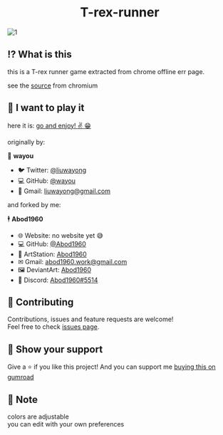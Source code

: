<h1 align="center">T-rex-runner</h1>

![1](https://github.com/Abod1960/T-rex-runner/blob/2e452e6a3e957960bd7644ccf4d45f25ce858899/assets/nord%20theme%20preview.gif)

## ⁉ What is this
this is a T-rex runner game extracted from chrome offline err page.

see the [source](https://cs.chromium.org/chromium/src/components/neterror/resources/offline.js?q=t-rex+package:%5Echromium$&dr=C&l=7) from chromium

## 💠 I want to play it
here it is:
[go and enjoy! :v: :grin:  ](https://abod1960.github.io/T-rex-runner/)

originally by:

🐏 **wayou**

* 🐦 Twitter: [@liuwayong](https://twitter.com/liuwayong)
* 💻 GitHub: [@wayou](https://github.com/wayou)
* 💬 Gmail: [liuwayong@gmail.com](liuwayong@gmail.com)<br>

and forked by me:

🕴 **Abod1960**

* 🌐 Website: no website yet 😅
* 💻 GitHub: [@Abod1960](https://github.com/Abod1960)
* 🎨 ArtStation: [Abod1960](https://www.artstation.com/abod1960)
*  ✉ Gmail: abod1960.work@gmail.com
*   🖼 DeviantArt: [Abod1960](https://www.deviantart.com/abod1960)
*   💬 Discord: [Abod1960#5514](https://discord.com/users/750369816279253083)<br>

## 🤝 Contributing

Contributions, issues and feature requests are welcome!<br />Feel free to check [issues page](https://github.com/sheeepdev/nordtube/issues). 

## 🌟 Show your support

Give a ⭐️ if you like this project!
And you can support me [buying this on gumroad](https://gum.co/QaxjQ)

## 📝 Note

colors are adjustable<br>
you can edit with your own preferences
